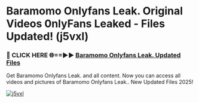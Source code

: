 # Baramomo Onlyfans Leak. Original Videos 0nlyFans Leaked - Files Updated! (j5vxl)

<h3>🔴 CLICK HERE 🌐==►► <a href="https://best4dudes.click/HH4t6V" rel="nofollow">Baramomo Onlyfans Leak. Updated Files</a></h3>

Get Baramomo Onlyfans Leak. and all content. Now you can access all videos and pictures of Baramomo Onlyfans Leak.. New Updated Files 2025!

[![j5vxl](https://github.com/user-attachments/assets/8c521d6e-e6e3-4a75-9320-d58ab9d79d5b)](https://best4dudes.click/HH4t6V)
